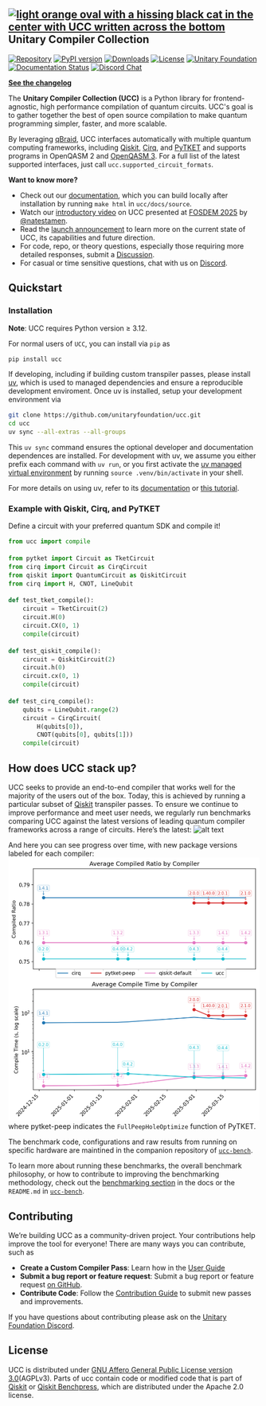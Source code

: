 ##  <a href="https://github.com/unitaryfoundation/ucc"><img src="https://raw.githubusercontent.com/unitaryfoundation/ucc/main/docs/source/img/UCC-logo.png" alt="light orange oval with a hissing black cat in the center with UCC written across the bottom" width="150"/></a> Unitary Compiler Collection

[![Repository](https://img.shields.io/badge/GitHub-5C5C5C.svg?logo=github)](https://github.com/unitaryfoundation/ucc)
[![PyPI version](https://badge.fury.io/py/ucc.svg)](https://badge.fury.io/py/ucc)
[![Downloads](https://static.pepy.tech/personalized-badge/ucc?period=total&units=international_system&left_color=black&right_color=green&left_text=Downloads)](https://www.pepy.tech/projects/ucc)
[![License](https://img.shields.io/github/license/unitaryfoundation/ucc)](https://github.com/unitaryfoundation/ucc/blob/main/LICENSE)
[![Unitary Foundation](https://img.shields.io/badge/Supported%20By-Unitary%20Foundation-FFFF00.svg)](https://unitary.foundation)
[![Documentation Status](https://readthedocs.org/projects/ucc/badge/?version=latest)](https://ucc.readthedocs.io/en/latest/?badge=latest)
[![Discord Chat](https://img.shields.io/badge/dynamic/json?color=blue&label=Discord&query=approximate_presence_count&suffix=%20online.&url=https%3A%2F%2Fdiscord.com%2Fapi%2Finvites%2FJqVGmpkP96%3Fwith_counts%3Dtrue)](http://discord.unitary.foundation)

<!-- start-changelog-link-to-remove-for-docs -->
**[See the changelog](./CHANGELOG.md)**
<!-- end-changelog-link-to-remove-for-docs -->

The **Unitary Compiler Collection (UCC)** is a Python library for frontend-agnostic, high performance compilation of quantum circuits. UCC's goal is to gather together the best of open source compilation to make quantum programming simpler, faster, and more scalable.

By leveraging [qBraid](https://github.com/qBraid/qBraid), UCC interfaces automatically with multiple quantum computing frameworks, including [Qiskit](https://github.com/Qiskit/qiskit), [Cirq](https://github.com/quantumlib/Cirq), and [PyTKET](https://github.com/CQCL/tket) and supports programs in OpenQASM 2 and [OpenQASM 3](https://openqasm.com/). For a full list of the latest supported interfaces, just call `ucc.supported_circuit_formats`.


**Want to know more?**
- Check out our [documentation](https://ucc.readthedocs.io/en/latest/), which you can build locally after installation by running `make html` in `ucc/docs/source`.
- Watch our [introductory video](https://www.youtube.com/watch?v=11uQynyOUI8) on UCC presented at [FOSDEM 2025](https://fosdem.org/2025/) by [@natestamen](https://github.com/natestemen/).
- Read the [launch announcement](https://unitary.foundation/posts/2025_ucc_launch_blog) to learn more on the current state of UCC, its capabilities and future direction.
- For code, repo, or theory questions, especially those requiring more detailed responses, submit a [Discussion](https://github.com/unitaryfoundation/ucc/discussions).
- For casual or time sensitive questions, chat with us on [Discord](http://discord.unitary.foundation).

## Quickstart

### Installation

**Note**: UCC requires Python version ≥ 3.12.

For normal users of `UCC`, you can install via `pip` as
```bash
pip install ucc
```

If developing, including if building custom transpiler passes, please install [uv](https://docs.astral.sh/uv/getting-started/installation/), which is used to managed dependencies and ensure a reproducible development enviroment. Once uv is installed, setup your development environment via

```bash
git clone https://github.com/unitaryfoundation/ucc.git
cd ucc
uv sync --all-extras --all-groups
```

This `uv sync` command ensures the optional developer and documentation dependences are installed. For development with uv, we assume you either prefix each command with ``uv run``, or
you first activate the [uv managed virtual environment](https://docs.astral.sh/uv/pip/environments/#using-a-virtual-environment) by running ``source .venv/bin/activate`` in your shell.

For more details on using uv, refer to its [documentation](https://docs.astral.sh/uv/) or [this tutorial](https://realpython.com/python-uv/).


### Example with Qiskit, Cirq, and PyTKET

Define a circuit with your preferred quantum SDK and compile it!

```python
from ucc import compile

from pytket import Circuit as TketCircuit
from cirq import Circuit as CirqCircuit
from qiskit import QuantumCircuit as QiskitCircuit
from cirq import H, CNOT, LineQubit

def test_tket_compile():
    circuit = TketCircuit(2)
    circuit.H(0)
    circuit.CX(0, 1)
    compile(circuit)

def test_qiskit_compile():
    circuit = QiskitCircuit(2)
    circuit.h(0)
    circuit.cx(0, 1)
    compile(circuit)

def test_cirq_compile():
    qubits = LineQubit.range(2)
    circuit = CirqCircuit(
        H(qubits[0]),
        CNOT(qubits[0], qubits[1]))
    compile(circuit)
```
<!-- start-how-does-ucc-stack-up -->
<!-- comment used to strip this section from being added to the docs build-->
## How does UCC stack up?

UCC seeks to provide an end-to-end compiler that works well for the majority of the users out of the box. Today, this is achieved by running a particular subset of [Qiskit](https://github.com/Qiskit/qiskit) transpiler passes.
To ensure we continue to improve performance and meet user needs, we regularly run benchmarks comparing UCC against the latest versions of leading quantum compiler frameworks across a range of circuits. Here’s the latest:
![alt text](https://github.com/unitaryfoundation/ucc-bench/blob/main/results/ucc-benchmarks-8-core-U22.04/latest_compiler_benchmarks_by_circuit.png?raw=true)

And here you can see progress over time, with new package versions labeled for each compiler:
![alt text](https://github.com/unitaryfoundation/ucc-bench/blob/main/results/ucc-benchmarks-8-core-U22.04/avg_compiler_benchmarks_over_time.png?raw=true)
where pytket-peep indicates the `FullPeepHoleOptimize` function of PyTKET.

The benchmark code, configurations and raw results from running on specific hardware are maintined in the companion repository of [`ucc-bench`](https://github.com/unitaryfoundation/ucc-bench).

To learn more about running these benchmarks, the overall benchmark philosophy, or how to contribute to improving the benchmarking methodology, check out the [benchmarking section](https://ucc.readthedocs.io/en/latest/benchmarking.html) in the docs or the `README.md` in [`ucc-bench`](https://github.com/unitaryfoundation/ucc-bench).
<!-- end-how-does-ucc-stack-up -->

## Contributing

We’re building UCC as a community-driven project.
Your contributions help improve the tool for everyone!
There are many ways you can contribute, such as

- **Create a Custom Compiler Pass**: Learn how in the [User Guide](https://ucc.readthedocs.io/en/latest/user_guide.html)
- **Submit a bug report or feature request**: Submit a bug report or feature request [on GitHub](https://github.com/unitaryfoundation/ucc/issues/new/choose).
- **Contribute Code**: Follow the [Contribution Guide](https://ucc.readthedocs.io/en/latest/contributing.html) to submit new passes and improvements.

If you have questions about contributing please ask on the [Unitary Foundation Discord](http://discord.unitary.foundation).

## License

UCC is distributed under [GNU Affero General Public License version 3.0](https://www.gnu.org/licenses/agpl-3.0.en.html)(AGPLv3).
Parts of ucc contain code or modified code that is part of [Qiskit](https://github.com/Qiskit/qiskit) or [Qiskit Benchpress](https://github.com/Qiskit/benchpress), which are distributed under the Apache 2.0 license.
